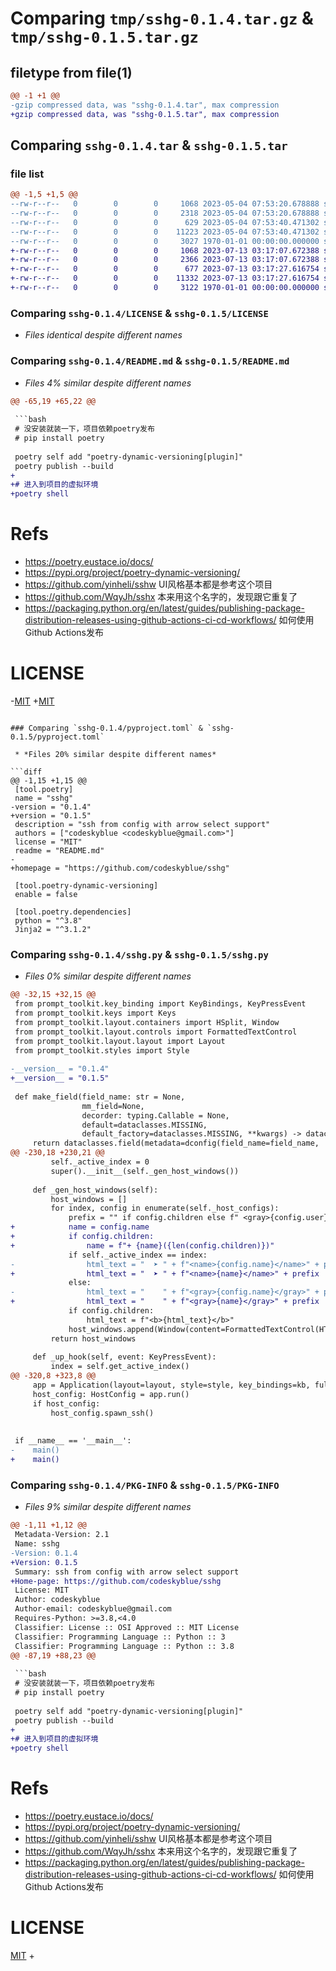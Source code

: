 # Comparing `tmp/sshg-0.1.4.tar.gz` & `tmp/sshg-0.1.5.tar.gz`

## filetype from file(1)

```diff
@@ -1 +1 @@
-gzip compressed data, was "sshg-0.1.4.tar", max compression
+gzip compressed data, was "sshg-0.1.5.tar", max compression
```

## Comparing `sshg-0.1.4.tar` & `sshg-0.1.5.tar`

### file list

```diff
@@ -1,5 +1,5 @@
--rw-r--r--   0        0        0     1068 2023-05-04 07:53:20.678888 sshg-0.1.4/LICENSE
--rw-r--r--   0        0        0     2318 2023-05-04 07:53:20.678888 sshg-0.1.4/README.md
--rw-r--r--   0        0        0      629 2023-05-04 07:53:40.471302 sshg-0.1.4/pyproject.toml
--rw-r--r--   0        0        0    11223 2023-05-04 07:53:40.471302 sshg-0.1.4/sshg.py
--rw-r--r--   0        0        0     3027 1970-01-01 00:00:00.000000 sshg-0.1.4/PKG-INFO
+-rw-r--r--   0        0        0     1068 2023-07-13 03:17:07.672388 sshg-0.1.5/LICENSE
+-rw-r--r--   0        0        0     2366 2023-07-13 03:17:07.672388 sshg-0.1.5/README.md
+-rw-r--r--   0        0        0      677 2023-07-13 03:17:27.616754 sshg-0.1.5/pyproject.toml
+-rw-r--r--   0        0        0    11332 2023-07-13 03:17:27.616754 sshg-0.1.5/sshg.py
+-rw-r--r--   0        0        0     3122 1970-01-01 00:00:00.000000 sshg-0.1.5/PKG-INFO
```

### Comparing `sshg-0.1.4/LICENSE` & `sshg-0.1.5/LICENSE`

 * *Files identical despite different names*

### Comparing `sshg-0.1.4/README.md` & `sshg-0.1.5/README.md`

 * *Files 4% similar despite different names*

```diff
@@ -65,19 +65,22 @@
 
 ```bash
 # 没安装就装一下，项目依赖poetry发布
 # pip install poetry
 
 poetry self add "poetry-dynamic-versioning[plugin]"
 poetry publish --build
+
+# 进入到项目的虚拟环境
+poetry shell
 ```
 
 
 # Refs
 - https://poetry.eustace.io/docs/
 - https://pypi.org/project/poetry-dynamic-versioning/
 - https://github.com/yinheli/sshw UI风格基本都是参考这个项目
 - https://github.com/WqyJh/sshx 本来用这个名字的，发现跟它重复了
 - https://packaging.python.org/en/latest/guides/publishing-package-distribution-releases-using-github-actions-ci-cd-workflows/ 如何使用Github Actions发布
 
 # LICENSE
-[MIT](LICENSE)
+[MIT](LICENSE)
```

### Comparing `sshg-0.1.4/pyproject.toml` & `sshg-0.1.5/pyproject.toml`

 * *Files 20% similar despite different names*

```diff
@@ -1,15 +1,15 @@
 [tool.poetry]
 name = "sshg"
-version = "0.1.4"
+version = "0.1.5"
 description = "ssh from config with arrow select support"
 authors = ["codeskyblue <codeskyblue@gmail.com>"]
 license = "MIT"
 readme = "README.md"
-
+homepage = "https://github.com/codeskyblue/sshg"
 
 [tool.poetry-dynamic-versioning]
 enable = false
 
 [tool.poetry.dependencies]
 python = "^3.8"
 Jinja2 = "^3.1.2"
```

### Comparing `sshg-0.1.4/sshg.py` & `sshg-0.1.5/sshg.py`

 * *Files 0% similar despite different names*

```diff
@@ -32,15 +32,15 @@
 from prompt_toolkit.key_binding import KeyBindings, KeyPressEvent
 from prompt_toolkit.keys import Keys
 from prompt_toolkit.layout.containers import HSplit, Window
 from prompt_toolkit.layout.controls import FormattedTextControl
 from prompt_toolkit.layout.layout import Layout
 from prompt_toolkit.styles import Style
 
-__version__ = "0.1.4"
+__version__ = "0.1.5"
 
 def make_field(field_name: str = None,
                mm_field=None,
                decorder: typing.Callable = None,
                default=dataclasses.MISSING,
                default_factory=dataclasses.MISSING, **kwargs) -> dataclasses.field:
     return dataclasses.field(metadata=dconfig(field_name=field_name,
@@ -230,18 +230,21 @@
         self._active_index = 0
         super().__init__(self._gen_host_windows())
 
     def _gen_host_windows(self):
         host_windows = []
         for index, config in enumerate(self._host_configs):
             prefix = "" if config.children else f" <gray>{config.user}@{config.host}</gray>"
+            name = config.name
+            if config.children:
+                name = f"+ {name}({len(config.children)})"
             if self._active_index == index:
-                html_text = "  ➤ " + f"<name>{config.name}</name>" + prefix
+                html_text = "  ➤ " + f"<name>{name}</name>" + prefix
             else:
-                html_text = "    " + f"<gray>{config.name}</gray>" + prefix
+                html_text = "    " + f"<gray>{name}</gray>" + prefix
             if config.children:
                 html_text = f"<b>{html_text}</b>"
             host_windows.append(Window(content=FormattedTextControl(HTML(html_text)), height=1))
         return host_windows
 
     def _up_hook(self, event: KeyPressEvent):
         index = self.get_active_index()
@@ -320,8 +323,8 @@
     app = Application(layout=layout, style=style, key_bindings=kb, full_screen=True)
     host_config: HostConfig = app.run()
     if host_config:
         host_config.spawn_ssh()
 
 
 if __name__ == '__main__':
-    main()
+    main()
```

### Comparing `sshg-0.1.4/PKG-INFO` & `sshg-0.1.5/PKG-INFO`

 * *Files 9% similar despite different names*

```diff
@@ -1,11 +1,12 @@
 Metadata-Version: 2.1
 Name: sshg
-Version: 0.1.4
+Version: 0.1.5
 Summary: ssh from config with arrow select support
+Home-page: https://github.com/codeskyblue/sshg
 License: MIT
 Author: codeskyblue
 Author-email: codeskyblue@gmail.com
 Requires-Python: >=3.8,<4.0
 Classifier: License :: OSI Approved :: MIT License
 Classifier: Programming Language :: Python :: 3
 Classifier: Programming Language :: Python :: 3.8
@@ -87,19 +88,23 @@
 
 ```bash
 # 没安装就装一下，项目依赖poetry发布
 # pip install poetry
 
 poetry self add "poetry-dynamic-versioning[plugin]"
 poetry publish --build
+
+# 进入到项目的虚拟环境
+poetry shell
 ```
 
 
 # Refs
 - https://poetry.eustace.io/docs/
 - https://pypi.org/project/poetry-dynamic-versioning/
 - https://github.com/yinheli/sshw UI风格基本都是参考这个项目
 - https://github.com/WqyJh/sshx 本来用这个名字的，发现跟它重复了
 - https://packaging.python.org/en/latest/guides/publishing-package-distribution-releases-using-github-actions-ci-cd-workflows/ 如何使用Github Actions发布
 
 # LICENSE
 [MIT](LICENSE)
+
```

